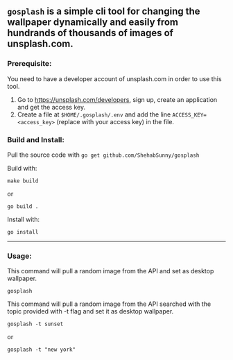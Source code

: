 ## `gosplash` is a simple cli tool for changing the wallpaper dynamically and easily from hundrands of thousands of images of unsplash.com.

### Prerequisite:
You need to have a developer account of unsplash.com in order to use this tool.  
1. Go to https://unsplash.com/developers, sign up, create an application and get the access key. 
2. Create a file at `$HOME/.gosplash/.env` and add the line `ACCESS_KEY=<access_key>` (replace with your access key) in the file.


### Build and Install:
Pull the source code with
`go get github.com/ShehabSunny/gosplash`  

Build with:
```
make build
```
or 
```
go build .
``` 

Install with:
```
go install
```
---
  

### Usage: 
This command will pull a random image from the API and set as desktop wallpaper.
```
gosplash
```

This command will pull a random image from the API searched with the topic provided with -t flag and set it as desktop wallpaper.
```
gosplash -t sunset
```
or 
```
gosplash -t "new york"
```
